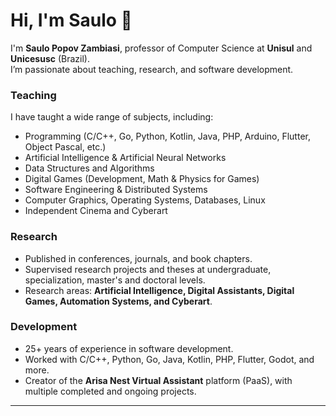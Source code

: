 # Hi, I'm Saulo 👋

I'm **Saulo Popov Zambiasi**, professor of Computer Science at **Unisul** and **Unicesusc** (Brazil).  
I’m passionate about teaching, research, and software development.

### Teaching
I have taught a wide range of subjects, including:
- Programming (C/C++, Go, Python, Kotlin, Java, PHP, Arduino, Flutter, Object Pascal, etc.)
- Artificial Intelligence & Artificial Neural Networks
- Data Structures and Algorithms
- Digital Games (Development, Math & Physics for Games)
- Software Engineering & Distributed Systems
- Computer Graphics, Operating Systems, Databases, Linux
- Independent Cinema and Cyberart

### Research
- Published in conferences, journals, and book chapters.  
- Supervised research projects and theses at undergraduate, specialization, master's and doctoral levels.  
- Research areas: **Artificial Intelligence, Digital Assistants, Digital Games, Automation Systems, and Cyberart**.  

### Development
- 25+ years of experience in software development.  
- Worked with C/C++, Python, Go, Java, Kotlin, PHP, Flutter, Godot, and more.  
- Creator of the **Arisa Nest Virtual Assistant** platform (PaaS), with multiple completed and ongoing projects.  

---

<!---
saulopz/saulopz is a ✨ special ✨ repository because its `README.md` (this file) appears on your GitHub profile.
You can click the Preview link to take a look at your changes.
--->
